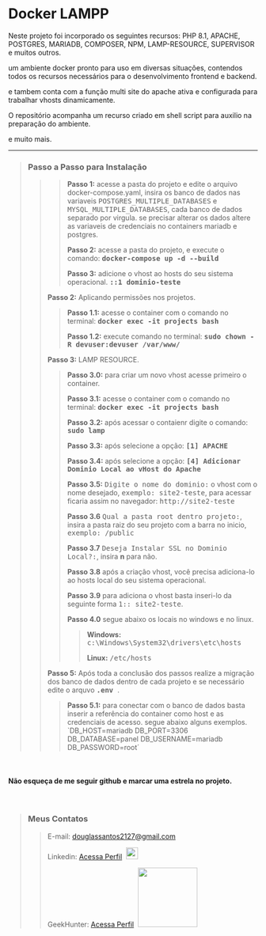 # Docker LAMPP

Neste projeto foi incorporado os seguintes recursos: PHP 8.1, APACHE, POSTGRES, MARIADB, COMPOSER, NPM, LAMP-RESOURCE, SUPERVISOR e muitos outros.

um ambiente docker pronto para uso em diversas situações, contendos todos os recursos necessários para o desenvolvimento frontend e backend.

e tambem conta com a função multi site do apache ativa e configurada para trabalhar vhosts dinamicamente.

O repositório acompanha um recurso criado em shell script para auxilio na preparação do ambiente.

e muito mais.

----------------------------------------------------------------------------------------------------------------------
> ### Passo a Passo para Instalação  
> > > **Passo 1:** acesse a pasta do projeto e edite o arquivo docker-compose.yaml, insira os banco de dados nas variaveis <kbd>POSTGRES_MULTIPLE_DATABASES</kbd> e <kbd>MYSQL_MULTIPLE_DATABASES</kbd>, cada banco de dados separado por virgula. se precisar alterar os dados altere as variaveis de credenciais no containers mariadb e postgres.
> > > 
> > > **Passo 2:** acesse a pasta do projeto, e execute o comando:  <kbd>**docker-compose up -d --build**</kbd>
> > >
> > > **Passo 3:** adicione o vhost ao hosts do seu sistema operacional. <kbd>**::1 dominio-teste** </kbd>
> >
> > **Passo 2:** Aplicando permissões nos projetos.
> > > **Passo 1.1:** acesse o container com o comando no terminal: <kbd>**docker exec -it projects bash**</kbd>
> > >
> > > **Passo 1.2:** execute comando no terminal: <kbd> **sudo chown -R devuser:devuser /var/www/** </kbd>
> >
> > **Passo 3:** LAMP RESOURCE.
> > > **Passo 3.0:** para criar um novo vhost acesse primeiro o container.</kbd>
> > >
> > > **Passo 3.1:** acesse o container com o comando no terminal: <kbd>**docker exec -it projects bash**</kbd>
> > >
> > > **Passo 3.2:** após acessar o contaienr digite o comando: <kbd> **sudo lamp** </kbd>
> > >
> > > **Passo 3.3:** após selecione a opção: <kbd> **[1] APACHE** </kbd>
> > >
> > > **Passo 3.4:** após selecione a opção: <kbd> **[4] Adicionar Dominio Local ao vHost do Apache** </kbd>
> > >
> > > **Passo 3.5:** <kbd>Digite o nome do dominio:</kbd> o vhost com o nome desejado,  <kbd>exemplo: site2-teste</kbd>, para acessar ficaria assim no navegador:  <kbd>http://site2-teste</kbd>
> > >
> > > **Passo 3.6** <kbd>Qual a pasta root dentro projeto:</kbd>, insira a pasta raiz do seu projeto com a barra no inicio, <kbd>exemplo: /public</kbd>
> > >
> > > **Passo 3.7** <kbd>Deseja Instalar SSL no Dominio Local?:</kbd>, insira **n** para não.
> > >
> > > **Passo 3.8** após a criação vhost, você precisa adiciona-lo ao hosts local do seu sistema operacional.
> > >
> > > **Passo 3.9** para adiciona o vhost basta inseri-lo da seguinte forma <kbd>1:: site2-teste</kbd>.
> > >
> > > **Passo 4.0** segue abaixo os locais no windows e no linux.
> > > > **Windows:** <kbd>c:\Windows\System32\drivers\etc\hosts</kbd>
> > > >
> > > > **Linux:** <kbd>/etc/hosts</kbd>
> > > 
> > 
> > **Passo 5:** Após toda a conclusão dos passos realize a migração dos banco de dados dentro de cada projeto e se necessário edite o arquvo <kbd> **.env** </kbd>.
> > > **Passo 5.1:** para conectar com o banco de dados basta inserir a referência do container como host e as credenciais de acesso. segue abaixo alguns exemplos.
> > >  `DB_HOST=mariadb
DB_PORT=3306
DB_DATABASE=panel
DB_USERNAME=mariadb
DB_PASSWORD=root´
<br>

#### Não esqueça de me seguir github e marcar uma estrela no projeto.

<br>

>### Meus Contatos</kbd>
> >E-mail: douglassantos2127@gmail.com
> >
> >Linkedin: <a href='https://www.linkedin.com/in/douglas-da-silva-santos/' target='_blank'>Acessa Perfil</a>&nbsp;&nbsp;<img src="https://cdn.jsdelivr.net/gh/devicons/devicon/icons/linkedin/linkedin-original.svg" width="24">
> >
> >GeekHunter: <a href='https://www.linkedin.com/in/douglas-da-silva-santos/' target='_blank'>Acessa Perfil</a>&nbsp;&nbsp;<img src="https://www.geekhunter.com.br/_next/static/media/geek-logo.5e162598.svg" width="120">
